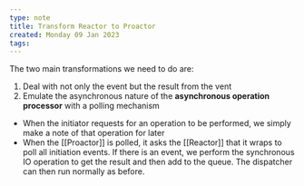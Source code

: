 ```yaml
---
type: note
title: Transform Reactor to Proactor
created: Monday 09 Jan 2023
tags: 
---
```

The two main transformations we need to do are:
1) Deal with not only the event but the result from the vent
2) Emulate the asynchronous nature of the **asynchronous operation processor** with a polling mechanism

- When the initiator requests for an operation to be performed, we simply make a note of that operation for later
- When the [[Proactor]] is polled, it asks the [[Reactor]] that it wraps to poll all initiation events. If there is an event, we perform the synchronous IO operation to get the result and then add to the queue. The dispatcher can then run normally as before.
